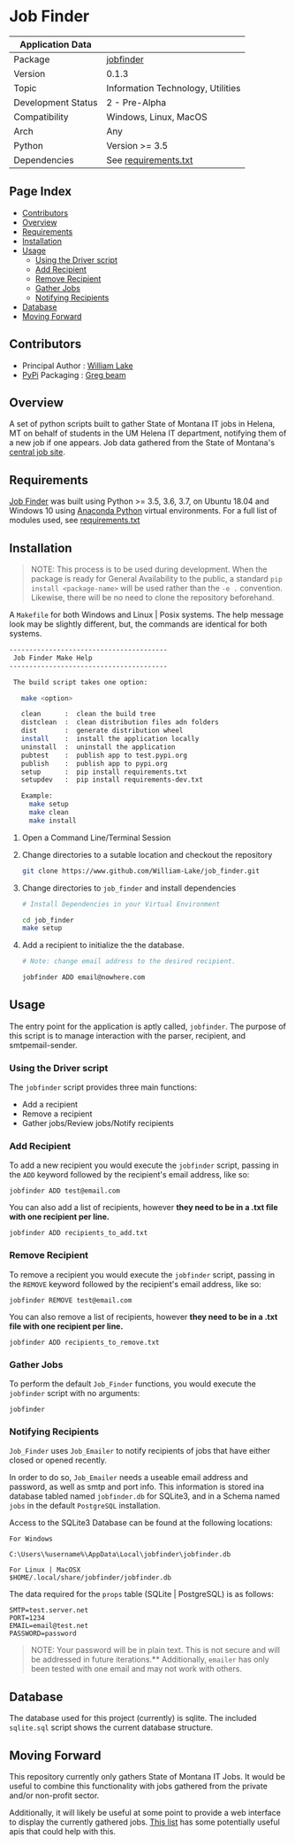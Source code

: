 # Job Finder

| Application Data ||
| ---| --- |
| Package            | [jobfinder][]
| Version            | 0.1.3
| Topic              | Information Technology, Utilities
| Development Status | 2 - Pre-Alpha
| Compatibility      | Windows, Linux, MacOS
| Arch               | Any
| Python             | Version >= 3.5
| Dependencies       | See [requirements.txt][]

## Page Index

- [Contributors](#contributors)
- [Overview](#overview)
- [Requirements](#requirements)
- [Installation](#installation)
- [Usage](#usage)
  - [Using the Driver script](#using-the-driver-script)
  - [Add Recipient](#add-recipient)
  - [Remove Recipient](#remove-recipient)
  - [Gather Jobs](#gather-jobs)
  - [Notifying Recipients](#notifying-recipients)
- [Database](#database)
- [Moving Forward](#moving-forward)

## Contributors

- Principal Author : [William Lake][]
- [PyPi][] Packaging : [Greg beam][]

## Overview

A set of python scripts built to gather State of Montana IT jobs in Helena, MT
on behalf of students in the UM Helena IT department, notifying them of a new
job if one appears. Job data gathered from the State of Montana's
[central job site][].

## Requirements

[Job Finder][] was built using Python >= 3.5, 3.6, 3.7, on Ubuntu 18.04 and
Windows 10 using [Anaconda Python](https://conda.io/docs/) virtual environments.
For a full list of modules used, see [requirements.txt][]

## Installation

>NOTE: This process is to be used during development. When the package is ready
> for General Availability to the public, a standard `pip install <package-name>`
> will be used rather than the `-e .` convention. Likewise, there will be no
> need to clone the repository beforehand.

A `Makefile` for both Windows and Linux | Posix systems. The help message look
may be slightly different, but, the commands are identical for both systems.

```bash
----------------------------------------
 Job Finder Make Help
----------------------------------------

 The build script takes one option:

   make <option>

   clean      :  clean the build tree
   distclean  :  clean distribution files adn folders
   dist       :  generate distribution wheel
   install    :  install the application locally
   uninstall  :  uninstall the application
   pubtest    :  publish app to test.pypi.org
   publish    :  publish app to pypi.org
   setup      :  pip install requirements.txt
   setupdev   :  pip install requirements-dev.txt

   Example:
     make setup
     make clean
     make install
```

1. Open a Command Line/Terminal Session
1. Change directories to a sutable location and checkout the repository

    ```bash
    git clone https://www.github.com/William-Lake/job_finder.git
    ```

1. Change directories to `job_finder` and install dependencies

    ```bash
    # Install Dependencies in your Virtual Environment

    cd job_finder
    make setup
    ```

1. Add a recipient to initialize the the database.

    ```bash
    # Note: change email address to the desired recipient.

    jobfinder ADD email@nowhere.com
    ```

## Usage

The entry point for the application is aptly called, `jobfinder`. The purpose of
this script is to manage interaction with the parser, recipient, and
smtpemail-sender.

### Using the Driver script

The `jobfinder` script provides three main functions:

- Add a recipient
- Remove a recipient
- Gather jobs/Review jobs/Notify recipients

### Add Recipient

To add a new recipient you would execute the `jobfinder` script, passing in the
`ADD` keyword followed by the recipient's email address, like so:

```shell
jobfinder ADD test@email.com
```

You can also add a list of recipients, however **they need to be in a .txt file
with one recipient per line.**

```shell
jobfinder ADD recipients_to_add.txt
```

### Remove Recipient

To remove a recipient you would execute the `jobfinder` script, passing in the
`REMOVE` keyword followed by the recipient's email address, like so:

```shell
jobfinder REMOVE test@email.com
```

You can also remove a list of recipients, however **they need to be in a .txt
file with one recipient per line.**

```shell
jobfinder ADD recipients_to_remove.txt
```

### Gather Jobs

To perform the default `Job_Finder` functions, you would execute the `jobfinder`
script with no arguments:

```shell
jobfinder
```

### Notifying Recipients

`Job_Finder` uses `Job_Emailer` to notify recipients of jobs that have either
closed or opened recently.

In order to do so, `Job_Emailer` needs a useable email address and password,
as well as smtp and port info. This information is stored ina  database tabled
named `jobfinder.db` for SQLite3, and in a Schema named `jobs` in
the default `PostgreSQL` installation.

Access to the SQLite3 Database can be found at the following locations:

```shell
For Windows

C:\Users\%username%\AppData\Local\jobfinder\jobfinder.db

For Linux | MacOSX
$HOME/.local/share/jobfinder/jobfinder.db
```

The data required for the `props` table (SQLite | PostgreSQL) is as follows:

```shell
SMTP=test.server.net
PORT=1234
EMAIL=email@test.net
PASSWORD=password
```

>NOTE: Your password will be in plain text. This is not secure and will
>be addressed in future iterations.** Additionally, `emailer` has only been
>tested with one email and may not work with others.

## Database

The database used for this project (currently) is sqlite. The included
`sqlite.sql` script shows the current database structure.

## Moving Forward

This repository currently only gathers State of Montana IT Jobs. It would be
useful to combine this functionality with jobs gathered from the private
and/or non-profit sector.

Additionally, it will likely be useful at some point to provide a web interface
to display the currently gathered jobs. [This list][] has some potentially
useful apis that could help with this.

[William Lake]: https://github.com/William-Lake/job_finder
[This list]: https://github.com/toddmotto/public-apis#jobs
[jobfinder]: https://github.com/William-Lake/job_finder
[Greg Beam]: https://github.com/KI7MT
[PyPi]: https://test.pypi.org/
[requirements.txt]: https://github.com/William-Lake/job_finder/blob/master/requirements.txt
[central job site]: https://mtstatejobs.taleo.net/careersection/200/jobsearch.ftl?lang=en
[this guide]: https://github.com/BurntSushi/nfldb/wiki/Python-&-pip-Windows-installation
[Job Finder]: https://github.com/William-Lake/job_finder
